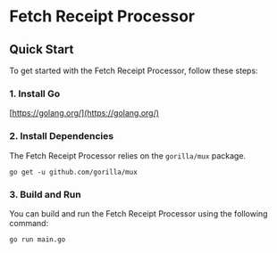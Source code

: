 
# Fetch Receipt Processor

## Quick Start

To get started with the Fetch Receipt Processor, follow these steps:

### 1. Install Go

[https://golang.org/](https://golang.org/)

### 2. Install Dependencies

The Fetch Receipt Processor relies on the `gorilla/mux` package.

```shell
go get -u github.com/gorilla/mux
```

### 3. Build and Run

You can build and run the Fetch Receipt Processor using the following command:

```shell
go run main.go
```





